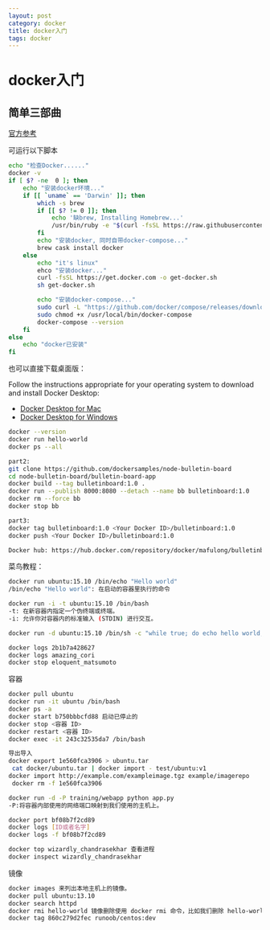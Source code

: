 ```yaml
---
layout: post
category: docker
title: docker入门
tags: docker
---
```


# docker入门


## 简单三部曲
[官方参考](https://docs.docker.com/get-started/)

可运行以下脚本

```bash
echo "检查Docker......"
docker -v
if [ $? -ne  0 ]; then
    echo "安装docker环境..."
    if [[ `uname` == 'Darwin' ]]; then
        which -s brew
        if [[ $? != 0 ]]; then
            echo '缺brew, Installing Homebrew...'
            /usr/bin/ruby -e "$(curl -fsSL https://raw.githubusercontent.com/Homebrew/install/master/install)"
        fi
        echo "安装docker, 同时自带docker-compose..."
        brew cask install docker
    else
        echo "it's linux"
        ehco "安装docker..."
        curl -fsSL https://get.docker.com -o get-docker.sh
        sh get-docker.sh

        echo "安装docker-compose..."
        sudo curl -L "https://github.com/docker/compose/releases/download/1.23.1/docker-compose-$(uname -s)-$(uname -m)" -o /usr/local/bin/docker-compose
        sudo chmod +x /usr/local/bin/docker-compose
        docker-compose --version
    fi
else
    echo "docker已安装"
fi

```

也可以直接下载桌面版：

Follow the instructions appropriate for your operating system to download and install Docker Desktop:

- [Docker Desktop for Mac](https://docs.docker.com/docker-for-mac/install/)
- [Docker Desktop for Windows](https://docs.docker.com/docker-for-windows/install/)

```bash
docker --version
docker run hello-world
docker ps --all

part2:
git clone https://github.com/dockersamples/node-bulletin-board
cd node-bulletin-board/bulletin-board-app
docker build --tag bulletinboard:1.0 .
docker run --publish 8000:8080 --detach --name bb bulletinboard:1.0
docker rm --force bb
docker stop bb

part3:
docker tag bulletinboard:1.0 <Your Docker ID>/bulletinboard:1.0
docker push <Your Docker ID>/bulletinboard:1.0
```

```bash
Docker hub: https://hub.docker.com/repository/docker/mafulong/bulletinboard
```


菜鸟教程：

```bash
docker run ubuntu:15.10 /bin/echo "Hello world"
/bin/echo "Hello world": 在启动的容器里执行的命令

docker run -i -t ubuntu:15.10 /bin/bash
-t: 在新容器内指定一个伪终端或终端。
-i: 允许你对容器内的标准输入 (STDIN) 进行交互。

docker run -d ubuntu:15.10 /bin/sh -c "while true; do echo hello world; sleep 1; done"

docker logs 2b1b7a428627
docker logs amazing_cori
docker stop eloquent_matsumoto
```

容器

```bash
docker pull ubuntu
docker run -it ubuntu /bin/bash
docker ps -a
docker start b750bbbcfd88 启动已停止的
docker stop <容器 ID>
docker restart <容器 ID>
docker exec -it 243c32535da7 /bin/bash

导出导入
docker export 1e560fca3906 > ubuntu.tar
 cat docker/ubuntu.tar | docker import - test/ubuntu:v1
docker import http://example.com/exampleimage.tgz example/imagerepo
 docker rm -f 1e560fca3906

docker run -d -P training/webapp python app.py
-P:将容器内部使用的网络端口映射到我们使用的主机上。

docker port bf08b7f2cd89
docker logs [ID或者名字] 
docker logs -f bf08b7f2cd89

docker top wizardly_chandrasekhar 查看进程
docker inspect wizardly_chandrasekhar
```

镜像
```bash
docker images 来列出本地主机上的镜像。
docker pull ubuntu:13.10
docker search httpd
docker rmi hello-world 镜像删除使用 docker rmi 命令，比如我们删除 hello-world 镜像
docker tag 860c279d2fec runoob/centos:dev
```
